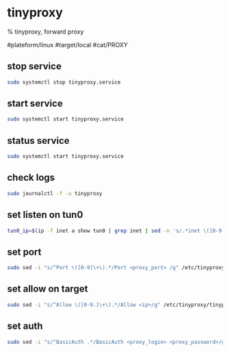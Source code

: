 # tinyproxy

% tinyproxy, forward proxy

#plateform/linux  #target/local  #cat/PROXY

## stop service
```bash
sudo systemctl stop tinyproxy.service
```
## start service
```bash
sudo systemctl start tinyproxy.service
```

## status service
```bash
sudo systemctl start tinyproxy.service
```

## check logs
```bash
sudo journalctl -f -u tinyproxy
```

## set listen on tun0
```bash
tun0_ip=$(ip -f inet a show tun0 | grep inet | sed -n 's/.*inet \([0-9.]\+\).*/\1/p');sudo sed -i "s/^Listen .*/Listen ${tun0_ip}/g" /etc/tinyproxy/tinyproxy.conf 
```

## set port
```bash
sudo sed -i "s/^Port \([0-9]\+\).*/Port <proxy_port> /g" /etc/tinyproxy/tinyproxy.conf
``` 

## set allow on target
```bash
sudo sed -i "s/^Allow \([0-9.]\+\).*/Allow <ip>/g" /etc/tinyproxy/tinyproxy.conf
``` 

## set auth
```bash
sudo sed -i "s/^BasicAuth .*/BasicAuth <proxy_login> <proxy_password>/g" /etc/tinyproxy/tinyproxy.conf
``` 